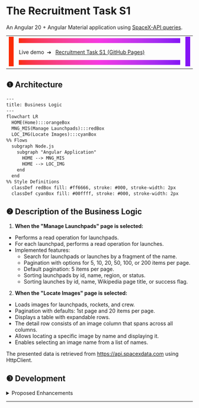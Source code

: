 # The Recruitment Task S1
An Angular 20 + Angular Material application using [SpaceX-API queries](https://github.com/r-spacex/SpaceX-API/blob/master/docs/queries.md).

<table>
  <tr>
    <td rowspan="3"><img alt="" src="images/borderLeft.png"></td>
    <td><img alt="" src="images/borderHorizontal.png"></td>
    <td rowspan="3"><img alt="" src="images/borderRight.png"></td>
  </tr>
  <tr>
    <td>
      Live demo&nbsp;&nbsp;➔&nbsp;&nbsp;
      <a href="https://ee-cs.github.io/RecruitmentTaskS1/">Recruitment Task S1 (GitHub Pages)</a>
    </td>
  </tr>
  <tr>
    <td><img alt="" src="images/borderHorizontal.png"></td>
  </tr>
</table>

## ❶ Architecture
```mermaid
---
title: Business Logic
---
flowchart LR
  HOME(Home):::orangeBox
  MNG_MIS(Manage Launchpads):::redBox
  LOC_IMG(Locate Images):::cyanBox
%% Flows
  subgraph Node.js
    subgraph "Angular Application"
      HOME --> MNG_MIS
      HOME --> LOC_IMG
    end
  end
%% Style Definitions
  classDef redBox fill: #ff6666, stroke: #000, stroke-width: 2px
  classDef cyanBox fill: #00ffff, stroke: #000, stroke-width: 2px
```
## ❷ Description of the Business Logic
1. **When the "Manage Launchpads" page is selected:**
  - Performs a read operation for launchpads.
  - For each launchpad, performs a read operation for launches.
  - Implemented features:
    - Search for launchpads or launches by a fragment of the name.
    - Pagination with options for 5, 10, 20, 50, 100, or 200 items per page.
    - Default pagination: 5 items per page.
    - Sorting launchpads by id, name, region, or status.
    - Sorting launches by id, name, Wikipedia page title, or success flag.
2. **When the "Locate Images" page is selected:**
  - Loads images for launchpads, rockets, and crew.
  - Pagination with defaults: 1st page and 20 items per page.
  - Displays a table with expandable rows.
  - The detail row consists of an image column that spans across all columns.
  - Allows locating a specific image by name and displaying it.
  - Enables selecting an image name from a list of names.

The presented data is retrieved from https://api.spacexdata.com using HttpClient.

## ❸ Development
<details>
<summary>Proposed Enhancements</summary>

- Move filtering, sorting, and pagination to the server-side if the dataset grows large.

</details>


---
